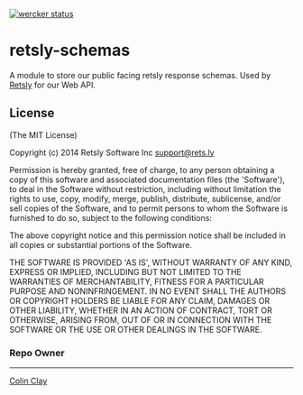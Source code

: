 [![wercker status](https://app.wercker.com/status/bbe67cb1fccdb5275ce19524da28ce43/m "wercker status")](https://app.wercker.com/project/bykey/bbe67cb1fccdb5275ce19524da28ce43)

# retsly-schemas

A module to store our public facing retsly response schemas.
Used by [Retsly](https://rets.ly/) for our Web API.


## License

(The MIT License)

Copyright (c) 2014 Retsly Software Inc <support@rets.ly>

Permission is hereby granted, free of charge, to any person obtaining a
copy of this software and associated documentation files (the 'Software'),
to deal in the Software without restriction, including without limitation
the rights to use, copy, modify, merge, publish, distribute, sublicense,
and/or sell copies of the Software, and to permit persons to whom the
Software is furnished to do so, subject to the following conditions:

The above copyright notice and this permission notice shall be included
in all copies or substantial portions of the Software.

THE SOFTWARE IS PROVIDED 'AS IS', WITHOUT WARRANTY OF ANY KIND, EXPRESS
OR IMPLIED, INCLUDING BUT NOT LIMITED TO THE WARRANTIES OF MERCHANTABILITY,
FITNESS FOR A PARTICULAR PURPOSE AND NONINFRINGEMENT. IN NO EVENT SHALL
THE AUTHORS OR COPYRIGHT HOLDERS BE LIABLE FOR ANY CLAIM, DAMAGES OR OTHER
LIABILITY, WHETHER IN AN ACTION OF CONTRACT, TORT OR OTHERWISE, ARISING
FROM, OUT OF OR IN CONNECTION WITH THE SOFTWARE OR THE USE OR OTHER
DEALINGS IN THE SOFTWARE.

### Repo Owner
---
[Colin Clay](http://github.com/cmclay)
